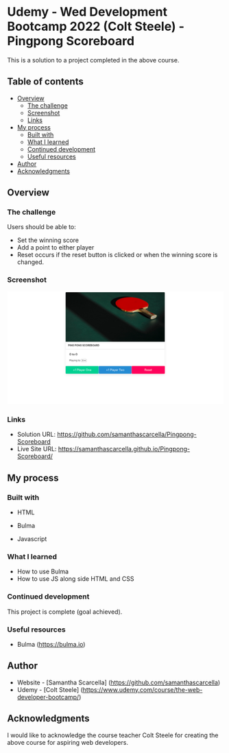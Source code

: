 # Udemy - Wed Development Bootcamp 2022 (Colt Steele) - Pingpong Scoreboard

This is a solution to a project completed in the above course. 

## Table of contents

- [Overview](#overview)
  - [The challenge](#the-challenge)
  - [Screenshot](#screenshot)
  - [Links](#links)
- [My process](#my-process)
  - [Built with](#built-with)
  - [What I learned](#what-i-learned)
  - [Continued development](#continued-development)
  - [Useful resources](#useful-resources)
- [Author](#author)
- [Acknowledgments](#acknowledgments)

## Overview

### The challenge

Users should be able to:

- Set the winning score
- Add a point to either player
- Reset occurs if the reset button is clicked or when the winning score is changed.

### Screenshot

![](./screenshot.png)

### Links

- Solution URL: https://github.com/samanthascarcella/Pingpong-Scoreboard
- Live Site URL:  https://samanthascarcella.github.io/Pingpong-Scoreboard/

## My process

### Built with

- HTML

- Bulma
- Javascript

### What I learned

- How to use Bulma 
- How to use JS along side HTML and CSS

### Continued development

This project is complete (goal achieved).

### Useful resources

- Bulma (https://bulma.io)

## Author

- Website - [Samantha Scarcella] (https://github.com/samanthascarcella)
- Udemy - [Colt Steele] (https://www.udemy.com/course/the-web-developer-bootcamp/)

## Acknowledgments

I would like to acknowledge the course teacher Colt Steele for creating the above course for aspiring web developers. 

